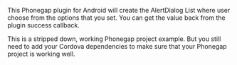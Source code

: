 This Phonegap plugin for Android will create the AlertDialog List where user choose from the options that you set. You can get the value back from the plugin success callback.

This is a stripped down, working Phonegap project example. But you still need to add your Cordova dependencies to make sure that your Phonegap project is working well.